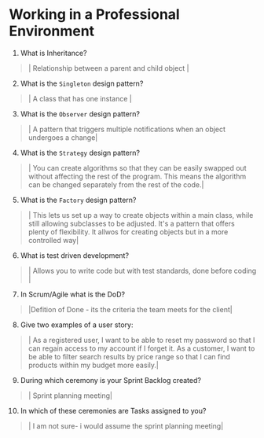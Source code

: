 # Working in a Professional Environment
01. What is Inheritance?

> | Relationship between a parent and child object |

02. What is the `Singleton` design pattern?

> | A class that has one instance |

03. What is the `Observer` design pattern?

> | 
A pattern that triggers multiple notifications when an object undergoes a change|

04. What is the `Strategy` design pattern?

> | You can create algorithms so that they can be easily swapped out without affecting the rest of the program. This means the algorithm can be changed separately from the rest of the code.|

05. What is the `Factory` design pattern?

> | This lets us set up a way to create objects within a main class, while still allowing subclasses to be adjusted. It's a pattern that offers plenty of flexibility. It allwos for creating objects but in a more controlled way|

06. What is test driven development?

> | Allows you to write code but with test standards, done before coding |

07. In Scrum/Agile what is the DoD?

> |Defition of Done - its the criteria the team meets for the client|

08. Give two examples of a user story:

> | As a registered user, I want to be able to reset my password so that I can regain access to my account if I forget it.
    As a customer, I want to be able to filter search results by price range so that I can find products within my budget more easily.|

09. During which ceremony is your Sprint Backlog created?

> | Sprint planning meeting|

10. In which of these ceremonies are Tasks assigned to you?

> | I am not sure- i would assume the sprint planning meeting|

